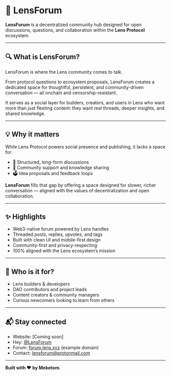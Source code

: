 # 🌿 LensForum

**LensForum** is a decentralized community hub designed for open discussions, questions, and collaboration within the **Lens Protocol** ecosystem.

---

## 🔍 What is LensForum?

LensForum is where the Lens community comes to talk.

From protocol questions to ecosystem proposals, LensForum creates a dedicated space for thoughtful, persistent, and community-driven conversation — all onchain and censorship-resistant.

It serves as a social layer for builders, creators, and users in Lens who want more than just fleeting content: they want real threads, deeper insights, and shared knowledge.

---

## 💡 Why it matters

While Lens Protocol powers social presence and publishing, it lacks a space for:

- 🧵 Structured, long-form discussions  
- 🤝 Community support and knowledge sharing  
- 🗳️ Idea proposals and feedback loops  

**LensForum** fills that gap by offering a space designed for slower, richer conversation — aligned with the values of decentralization and open collaboration.

---

## ✨ Highlights

- Web3-native forum powered by Lens handles  
- Threaded posts, replies, upvotes, and tags  
- Built with clean UI and mobile-first design  
- Community-first and privacy-respecting  
- 100% aligned with the Lens ecosystem’s mission

---

## 📣 Who is it for?

- Lens builders & developers  
- DAO contributors and project leads  
- Content creators & community managers  
- Curious newcomers looking to learn from others  

---

## 📬 Stay connected

- Website: [Coming soon]  
- Hey: [@LensForum](https://x.com/lensforum)  
- Forum: [forum.lens.xyz](https://forum.lens.xyz) (example domain)  
- Contact: lensforum@protonmail.com

---

**Built with ❤️ by Meketom.**
